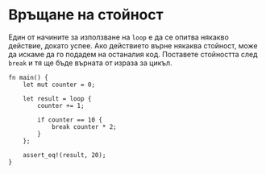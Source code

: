 # Връщане на стойност 

Един от начините за използване на `loop` е да се опитва някакво действие,
докато успее. Ако действието върне някаква стойност, може да искаме да го
подадем на останалия код. Поставете стойността след `break` и тя ще бъде
върната от израза за цикъл. 

```rust,editable
fn main() {
    let mut counter = 0;

    let result = loop {
        counter += 1;

        if counter == 10 {
            break counter * 2;
        }
    };

    assert_eq!(result, 20);
}
```
